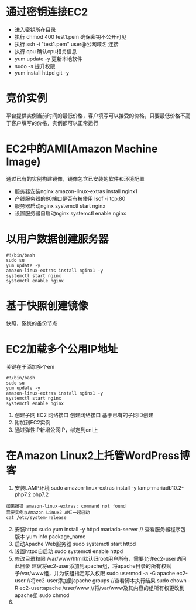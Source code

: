 # 通过密钥连接EC2
- 进入密钥所在目录
- 执行 chmod 400 test1.pem 确保密钥不公开可见
- 执行 ssh -i "test1.pem" user@公网域名 连接
- 执行 cpu 确认cpu相关信息
- yum update -y 更新本地软件
- sudo -s 提升权限
- yum install httpd git -y

# 竞价实例
平台提供实例当前时间的最低价格，客户填写可以接受的价格，只要最低价格不高于客户填写的价格，实例都可以正常运行

# EC2中的AMI(Amazon Machine Image)
通过已有的实例构建镜像，镜像包含已安装的软件和环境配置

- 服务器安装nginx
amazon-linux-extras install nginx1
-  产线服务器的80端口是否有被使用
lsof -i tcp:80
- 服务器启动nginx
systemctl start nginx
- 设置服务器自启动nginx
systemctl enable nginx

# 以用户数据创建服务器
````
#!/bin/bash
sudo su
yum update -y 
amazon-linux-extras install nginx1 -y
systemctl start nginx
systemctl enable nginx
````

# 基于快照创建镜像
快照，系统的备份节点

# EC2加载多个公用IP地址
关键在于添加多个eni

````
#!/bin/bash
sudo su
yum update -y 
amazon-linux-extras install nginx1 -y 
systemctl start nginx
systemctl enable nginx
````

1. 创建子网
EC2 网络接口 创建网络接口
基于已有的子网ID创建
2. 附加到EC2实例
3. 通过弹性IP新增公网IP，绑定到eni上

# 在Amazon Linux2上托管WordPress博客
1. 安装LAMP环境
sudo amazon-linux-extras install -y lamp-mariadb10.2-php7.2 php7.2
````
如果报错 amazon-linux-extras: command not found
需要实例与Amazon Linux2 AMI一起启动
cat /etc/system-release
````
2. 安装httpd
sudo yum install -y httpd mariadb-server
// 查看服务器程序包版本
yum info package_name
3. 启动Apache Web服务器
sudo systemctl start httpd
4. 设置httpd自启动
sudo systemctl enable httpd
5. 修改目录权限 /var/www/html默认归root用户所有，需要允许ec2-user访问此目录
建议将ec2-user添加到apache组，将apache目录的所有权赋予/var/www组，并为该组指定写入权限
sudo usermod -a -G apache ec2-user //将ec2-user添加到apache
groups //查看脚本执行结果
sudo chown -R ec2-user:apache /user/www //将/var/www及其内容的组所有权更改到apache组
sudo chmod 
6. 